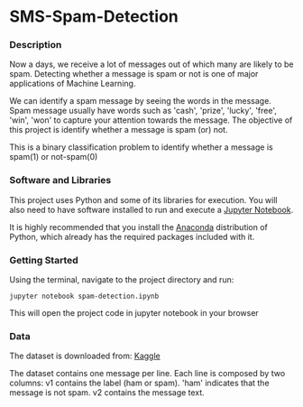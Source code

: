 # SMS-Spam-Detection

### Description

Now a days, we receive a lot of messages out of which many are likely to be spam. Detecting whether a message is spam or not is one of major applications of Machine Learning. 

We can identify a spam message by seeing the words in the message. Spam message usually have words such as 'cash', 'prize', 'lucky', 'free', 'win', 'won' to capture your attention towards the message. The objective of this project is identify whether a message is spam (or) not.

This is a binary classification problem to identify whether a message is spam(1) or not-spam(0)

### Software and Libraries

This project uses Python and some of its libraries for execution. You will also need to have software installed to run and execute a [Jupyter Notebook](https://jupyter.org/install).

It is highly recommended that you install the [Anaconda](https://www.anaconda.com/products/individual) distribution of Python, which already has the required packages included with it.

### Getting Started

Using the terminal, navigate to the project directory and run:

`jupyter notebook spam-detection.ipynb`

This will open the project code in jupyter notebook in your browser

### Data

The dataset is downloaded from: [Kaggle](https://www.kaggle.com/uciml/sms-spam-collection-dataset)

The dataset contains one message per line. Each line is composed by two columns: v1 contains the label (ham or spam). 'ham' indicates that the message is not spam. v2 contains the message text.
